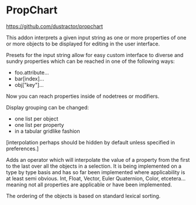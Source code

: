 PropChart
===

https://github.com/dustractor/propchart

This addon interprets a given input string
as one or more properties of one or more objects
to be displayed for editing in the user interface.

Presets for the input string allow for easy custom
interface to diverse and sundry properties which can
be reached in one of the following ways:

* foo.attribute...
* bar[index]...
* obj["key"]...


Now you can reach properties inside of nodetrees or modifiers.

Display grouping can be changed:

* one list per object
* one list per property
* in a tabular gridlike fashion

[interpolation perhaps should be hidden by default unless specified in preferences.]

Adds an operator which will interpolate the value of a property from the first to the last over all the objects in a selection. It is being implemented on a type by type basis and has so far been implemented where applicability is at least semi obvious.  Int, Float, Vector, Euler Quaternion, Color, etcetera... meaning not all properties are applicable or have been implemented.

The ordering of the objects is based on standard lexical sorting.


